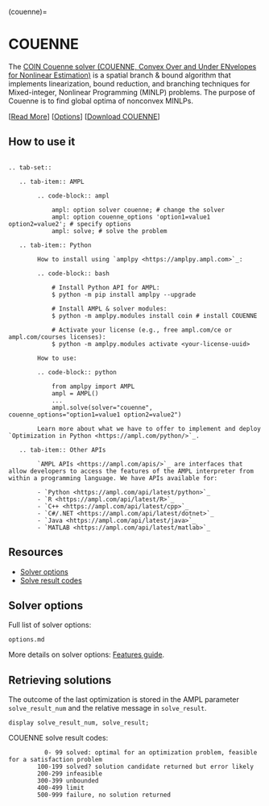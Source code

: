 (couenne)=

# COUENNE

The [COIN Couenne solver (COUENNE, Convex Over and Under ENvelopes for Nonlinear Estimation)](https://github.com/coin-or/Couenne) is a spatial branch & bound algorithm that implements linearization, bound reduction, and branching techniques for Mixed-integer, Nonlinear Programming (MINLP) problems. The purpose of Couenne is to find global optima of nonconvex MINLPs.

[[Read More](https://ampl.com/products/solvers/open-source-solvers/)]
[[Options](#solver-options)]
[[Download COUENNE](https://portal.ampl.com/user/ampl/download/coin)]

## How to use it

```{eval-rst}

.. tab-set::

   .. tab-item:: AMPL

        .. code-block:: ampl

            ampl: option solver couenne; # change the solver
            ampl: option couenne_options 'option1=value1 option2=value2'; # specify options
            ampl: solve; # solve the problem

   .. tab-item:: Python
   
        How to install using `amplpy <https://amplpy.ampl.com>`_:

        .. code-block:: bash

            # Install Python API for AMPL:
            $ python -m pip install amplpy --upgrade

            # Install AMPL & solver modules:
            $ python -m amplpy.modules install coin # install COUENNE

            # Activate your license (e.g., free ampl.com/ce or ampl.com/courses licenses):
            $ python -m amplpy.modules activate <your-license-uuid>

        How to use:

        .. code-block:: python

            from amplpy import AMPL
            ampl = AMPL()
            ...
            ampl.solve(solver="couenne", couenne_options="option1=value1 option2=value2")

        Learn more about what we have to offer to implement and deploy `Optimization in Python <https://ampl.com/python/>`_.

   .. tab-item:: Other APIs

        `AMPL APIs <https://ampl.com/apis/>`_ are interfaces that allow developers to access the features of the AMPL interpreter from within a programming language. We have APIs available for:

        - `Python <https://ampl.com/api/latest/python>`_
        - `R <https://ampl.com/api/latest/R>`_
        - `C++ <https://ampl.com/api/latest/cpp>`_
        - `C#/.NET <https://ampl.com/api/latest/dotnet>`_
        - `Java <https://ampl.com/api/latest/java>`_
        - `MATLAB <https://ampl.com/api/latest/matlab>`_
```

## Resources

* [Solver options](#solver-options)
* [Solve result codes](#retrieving-solutions)

## Solver options

Full list of solver options:
```{toctree}
options.md
```

More details on solver options: [Features guide](https://mp.ampl.com/features-guide.html).


## Retrieving solutions

The outcome of the last optimization is stored in the AMPL parameter `solve_result_num` and the relative message in
`solve_result`.

```ampl
display solve_result_num, solve_result;
```

COUENNE solve result codes:
```
          0- 99 solved: optimal for an optimization problem, feasible for a satisfaction problem
        100-199 solved? solution candidate returned but error likely
        200-299 infeasible
        300-399 unbounded
        400-499 limit
        500-999 failure, no solution returned
```

